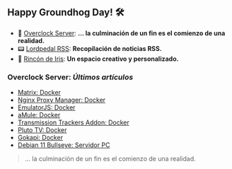 ## Happy Groundhog Day! 🛠️

- 🤖 [Overclock Server](https://lordpedal.github.io/ "Overclock Server"): **... la culminación de un fin es el comienzo de una realidad.**
- 📟 [Lordpedal RSS](https://lordpedal.github.io/lordpedal "Lordpedal RSS"): **Recopilación de noticias RSS.**
- 🌈 [Rincón de Iris](https://rincondeiris.club/ "Rincón de Iris"): **Un espacio creativo y personalizado.**

### Overclock Server: *Últimos artículos*

- [Matrix: Docker](https://lordpedal.github.io/gnu/linux/docker/matrix-docker/)
- [Nginx Proxy Manager: Docker](https://lordpedal.github.io/gnu/linux/docker/npm-docker/)
- [EmulatorJS: Docker](https://lordpedal.github.io/gnu/linux/docker/emulatorjs-docker/)
- [aMule: Docker](https://lordpedal.github.io/gnu/linux/docker/amule-docker/)
- [Transmission Trackers Addon: Docker](https://lordpedal.github.io/gnu/linux/docker/trackers-docker/)
- [Pluto TV: Docker](https://lordpedal.github.io/gnu/linux/docker/plutotv-docker/)
- [Gokapi: Docker](https://lordpedal.github.io/gnu/linux/docker/gokapi-docker/)
- [Debian 11 Bullseye: Servidor PC](https://lordpedal.github.io/gnu/linux/debian-11-servidor/)

> ... la culminación de un fin es el comienzo de una realidad.
